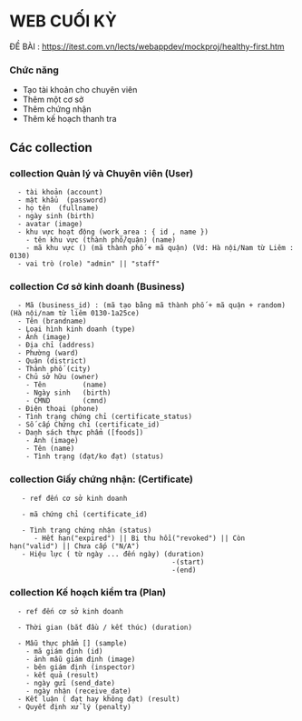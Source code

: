 # WEB CUỐI KỲ

ĐỀ BÀI : https://itest.com.vn/lects/webappdev/mockproj/healthy-first.htm
### Chức năng

- Tạo tài khoản cho chuyên viên
- Thêm một cơ sở
- Thêm chứng nhận
- Thêm kế hoạch thanh tra

## Các collection

### collection Quản lý và Chuyên viên (User)
```
  - tài khoản (account)
  - mật khẩu  (password)
  - họ tên  (fullname)
  - ngày sinh (birth)
  - avatar (image)
  - khu vực hoạt động (work_area : { id , name })
    - tên khu vực (thành phố/quận) (name)
    - mã khu vực () (mã thành phố + mã quận) (Vd: Hà nội/Nam từ Liêm : 0130)
  - vai trò (role) "admin" || "staff"
```  

### collection Cơ sở kinh doanh (Business)
```
  - Mã (business_id) : (mã tạo bằng mã thành phố + mã quận + random) (Hà nội/nam từ liêm 0130-1a25ce)
  - Tên (brandname)
  - Loại hình kinh doanh (type)
  - Ảnh (image)
  - Địa chỉ (address)
  - Phường (ward)
  - Quận (district)
  - Thành phố (city)
  - Chủ sở hữu (owner)
    - Tên         (name)
    - Ngày sinh   (birth)
    - CMND        (cmnd)
  - Điện thoại (phone)
  - Tình trạng chứng chỉ (certificate_status)
  - Số cấp Chứng chỉ (certificate_id)
  - Danh sách thực phẩm ([foods])
    - Ảnh (image)
    - Tên (name)
    - Tình trạng (đạt/ko đạt) (status)
```

### collection  Giấy chứng nhận: (Certificate)
```
   - ref đến cơ sở kinh doanh 

   - mã chứng chỉ (certificate_id)

   - Tình trạng chứng nhận (status)
      - Hết hạn("expired") || Bị thu hồi("revoked") || Còn hạn("valid") || Chưa cấp ("N/A")     
   - Hiệu lực ( từ ngày ... đến ngày) (duration)
                                        -(start)
                                        -(end)
```    

### collection Kế hoạch kiểm tra (Plan)
```
  - ref đến cơ sở kinh doanh

  - Thời gian (bắt đầu / kết thúc) (duration)

  - Mẫu thực phẩm [] (sample)
    - mã giám định (id)
    - ảnh mẫu giám định (image)
    - bên giám định (inspector)
    - kết quả (result)
    - ngày gửi (send_date)
    - ngày nhận (receive_date)
  - Kết luận ( đạt hay không đạt) (result)
  - Quyết định xử lý (penalty)
```











